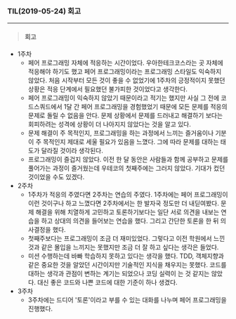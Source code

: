 ### TIL(2019-05-24) 회고

---

> #### 회고

- 1주차
  - 페어 프로그래밍 자체에 적응하는 시간이었다. 우아한테크코스라는 곳 자체에 적응해야 하기도 했고 페어 프로그래밍이라는 프로그래밍 스타일도 익숙하지 않았다. 처음 시작부터 모든 것이 좋을 수 없었기에 1주차의 긍정적이지 못했던 상황은 적응 단계에서 필요했던 불가피한 것이었다고 생각한다.
  - 페어 프로그래밍이 익숙하지 않았기 때문이라고 적기는 했지만 사실 그 전에 코드스쿼드에서 1달 간 페어 프로그래밍을 경험했었기 때문에 모든 문제를 적응의 문제로 돌릴 수 없음을 안다. 문제 상황에서 문제를 드러내고 해결하기 보다는 회피하려는 성격에 상황이 더 나아지지 않았다는 것을 알고 있다.
  - 문제 해결이 주 목적인지, 프로그래밍을 하는 과정에서 느끼는 즐거움이나 기분이 주 목적인지 제대로 세울 필요가 있음을 느꼈다. 그에 따라 문제를 대하는 태도가 달라질 것이라 생각된다.
  - 프로그래밍이 즐겁지 않았다. 이전 한 달 동안은 사람들과 함께 공부하고 문제를 풀어가는 과정이 즐거웠는데 우테코의 첫째주에는 그러지 않았다. 기대가 컸던 것이었을 수도 있겠다.
- 2주차
  - 1주차가 적응의 주였다면 2주차는 연습의 주였다. 1주차에는 페어 프로그래밍이 이런 것이구나 하고 느꼈다면 2주차에서는 한 발자국 정도만 더 내딛여봤다. 문제 해결을 위해 치열하게 고민하고 토론하기보다는 일단 서로 의견을 내보는 연습을 하고 상대의 의견을 들어보는 연습을 했다. 그리고 간단한 토론을 한 뒤 의사결정을 했다.
  - 첫째주보다는 프로그래밍이 조금 더 재미있었다. 그렇다고 이전 학원에서 느낀 것과 같은 몰입을 느끼지는 못했지만 조금 더 잘 하고 싶다는 생각은 들었다.
  - 미션 수행하는데 바빠 학습하지 못하고 있다는 생각을 했다. TDD, 객체지향과 같은 중요한 것을 알았던 시간이지만 기술적인 지식을 채우지는 못했다. 코드를 대하는 생각과 관점이 변하는 계기는 되었으나 코딩 실력이 는 것 같지는 않았다. 대신 좋은 코드와 나쁜 코드에 대한 기준이 하나 생겼다. 
- 3주차
  - 3주차에는 드디어 '토론'이라고 부를 수 있는 대화를 나누며 페어 프로그래밍을 진행했다. 